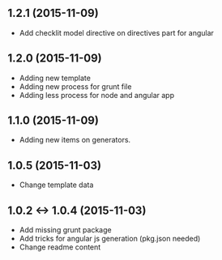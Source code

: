 ## 1.2.1 (2015-11-09)

- Add checklit model directive on directives part for angular

## 1.2.0 (2015-11-09)

- Adding new template
- Adding new process for grunt file
- Adding less process for node and angular app

## 1.1.0 (2015-11-09)

- Adding new items on generators.

## 1.0.5 (2015-11-03)

- Change template data

## 1.0.2 <-> 1.0.4 (2015-11-03)

- Add missing grunt package
- Add tricks for angular js generation (pkg.json needed)
- Change readme content